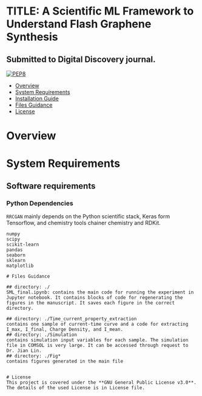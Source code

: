 # TITLE: A Scientific ML Framework to Understand Flash Graphene Synthesis 
## Submitted to Digital Discovery journal. 

[![PEP8](https://img.shields.io/badge/code%20style-pep8-orange.svg)](https://www.python.org/dev/peps/pep-0008/)

- [Overview](#overview)
- [System Requirements](#system-requirements)
- [Installation Guide](#installation-guide)
- [Files Guidance](#files-guidance)
- [License](#license)

# Overview


# System Requirements
## Software requirements
### Python Dependencies
`RRCGAN` mainly depends on the Python scientific stack, Keras form Tensorflow, and chemistry tools chainer chemistry and RDKit.

```
numpy
scipy
scikit-learn
pandas
seaborn
sklearn
matplotlib

# Files Guidance

## directory: ./
SML_final.ipynb: contains the main code for running the experiment in Jupyter notebook. It contains blocks of code for regenerating the figures in the manuscript. It saves each figure in the correct directory. 

## directory: ./Time_current_property_extraction
contains one sample of current-time curve and a code for extracting I_max, I_final, Charge Density, and I_mean. 
## directory: ./Simulation 
contains simulation input variables for each sample. The simulation file in COMSOL is very large. It can be accessed through request to Dr. Jian Lin. 
## directory: ./Fig*
contains figures generated in the main file 


# License
This project is covered under the **GNU General Public License v3.0**.  The details of the used License is in License file. 
